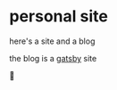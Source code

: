 # personal site

here's a site and a blog

the blog is a [gatsby](https://www.gatsbyjs.org/) site

🤠
